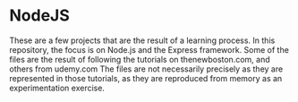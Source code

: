 # NodeJS

These are a few projects that are the result of a learning process.
In this repository, the focus is on Node.js and the Express framework.
Some of the files are the result of following the tutorials on thenewboston.com, and others from udemy.com
The files are not necessarily precisely as they are represented in those tutorials, as they are reproduced from memory as an experimentation exercise.
